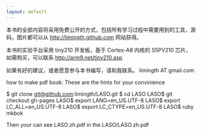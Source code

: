 ```yaml
---
layout: default
---
```


本书的全部内容将采用免费公开的方式，包括所有学习过程中需要用到的工具，源码，图片都可以从 http://limingth.github.com 网站获得。

本书的实验平台采用 tiny210 开发板，基于 Cortex-A8 内核的 S5PV210 芯片，如需购买，可以联系 http://arm9.net/tiny210.asp

如果有好的建议，或者愿意参与本书编写，请和我联系。 limingth AT gmail.com 

how to make pdf book:
These are the hints for your convinience

  $ git clone git@github.com:limingth/LASO.git
  $ cd LASO
  LASO$ git checkout gh-pages
  LASO$ export LANG=en_US.UTF-8
  LASO$ export LC_ALL=en_US.UTF-8
  LASO$ export LC_CTYPE=en_US.UTF-8
  LASO$ ruby mkbok

Then your can see LASO.zh.pdf in the LASO/LASO.zh.pdf
